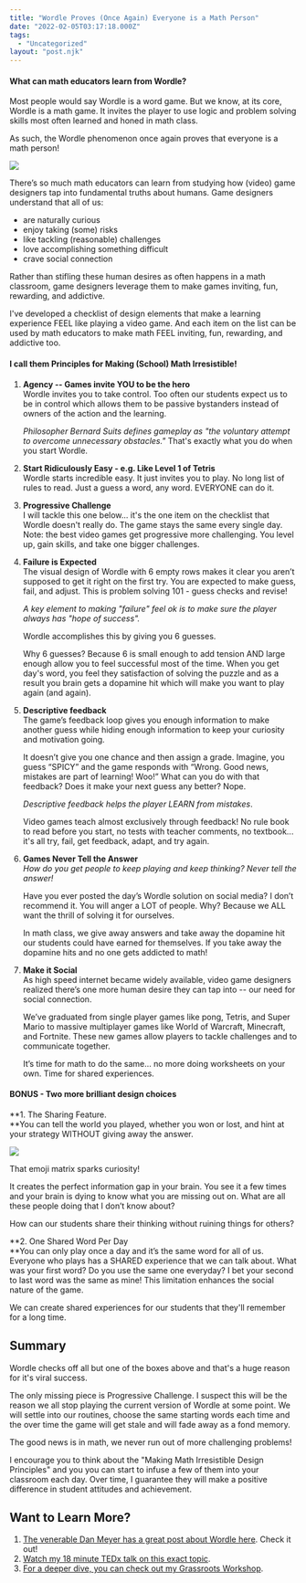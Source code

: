 ```yaml
---
title: "Wordle Proves (Once Again) Everyone is a Math Person"
date: "2022-02-05T03:17:18.000Z"
tags:
  - "Uncategorized"
layout: "post.njk"
---
```

#### What can math educators learn from Wordle?

Most people would say Wordle is a word game. But we know, at its core, Wordle is a math game. It invites the player to use logic and problem solving skills most often learned and honed in math class.

As such, the Wordle phenomenon once again proves that everyone is a math person!

![](https://drrajshah.com/wp-content/uploads/2022/02/Screen-Shot-2022-02-04-at-3.55.25-PM-1024x884.png)

There’s so much math educators can learn from studying how (video) game designers tap into fundamental truths about humans. Game designers understand that all of us:

*   are naturally curious
*   enjoy taking (some) risks
*   like tackling (reasonable) challenges
*   love accomplishing something difficult
*   crave social connection

Rather than stifling these human desires as often happens in a math classroom, game designers leverage them to make games inviting, fun, rewarding, and addictive.

I've developed a checklist of design elements that make a learning experience FEEL like playing a video game. And each item on the list can be used by math educators to make math FEEL inviting, fun, rewarding, and addictive too.

#### **I call them Principles for Making (School) Math Irresistible!**

1.  **Agency -- Games invite YOU to be the hero**  
    Wordle invites you to take control. Too often our students expect us to be in control which allows them to be passive bystanders instead of owners of the action and the learning.  
      
    _Philosopher Bernard Suits defines gameplay as "the voluntary attempt to overcome unnecessary obstacles."_ That's exactly what you do when you start Wordle.  
      
    
2.  **Start Ridiculously Easy - e.g. Like Level 1 of Tetris**  
    Wordle starts incredible easy. It just invites you to play. No long list of rules to read. Just a guess a word, any word. EVERYONE can do it.  
      
    
3.  **Progressive Challenge**  
    I will tackle this one below... it's the one item on the checklist that Wordle doesn't really do. The game stays the same every single day. Note: the best video games get progressive more challenging. You level up, gain skills, and take one bigger challenges.  
      
    
4.  **Failure is Expected**  
    The visual design of Wordle with 6 empty rows makes it clear you aren’t supposed to get it right on the first try. You are expected to make guess, fail, and adjust. This is problem solving 101 - guess checks and revise!  
      
    _A key element to making "failure" feel ok is to make sure the player always has "hope of success"._  
      
    Wordle accomplishes this by giving you 6 guesses.  
      
    Why 6 guesses? Because 6 is small enough to add tension AND large enough allow you to feel successful most of the time. When you get day's word, you feel they satisfaction of solving the puzzle and as a result you brain gets a dopamine hit which will make you want to play again (and again).  
      
    
5.  **Descriptive feedback**  
    The game’s feedback loop gives you enough information to make another guess while hiding enough information to keep your curiosity and motivation going.  
      
    It doesn’t give you one chance and then assign a grade. Imagine, you guess “SPICY” and the game responds with “Wrong. Good news, mistakes are part of learning! Woo!” What can you do with that feedback? Does it make your next guess any better? Nope.  
      
    _Descriptive feedback helps the player LEARN from mistakes_.  
      
    Video games teach almost exclusively through feedback! No rule book to read before you start, no tests with teacher comments, no textbook... it's all try, fail, get feedback, adapt, and try again.  
      
    
6.  **Games Never Tell the Answer**  
    _How do you get people to keep playing and keep thinking? Never tell the answer!_  
      
    Have you ever posted the day’s Wordle solution on social media? I don’t recommend it. You will anger a LOT of people. Why? Because we ALL want the thrill of solving it for ourselves.  
      
    In math class, we give away answers and take away the dopamine hit our students could have earned for themselves. If you take away the dopamine hits and no one gets addicted to math!  
      
    
7.  **Make it Social**  
    As high speed internet became widely available, video game designers realized there’s one more human desire they can tap into -- our need for social connection.  
      
    We’ve graduated from single player games like pong, Tetris, and Super Mario to massive multiplayer games like World of Warcraft, Minecraft, and Fortnite. These new games allow players to tackle challenges and to communicate together.  
      
    It’s time for math to do the same… no more doing worksheets on your own. Time for shared experiences.  
    

#### **BONUS - Two more brilliant design choices**

**1\. The Sharing Feature.  
**You can tell the world you played, whether you won or lost, and hint at your strategy WITHOUT giving away the answer.

![](https://drrajshah.com/wp-content/uploads/2022/02/Screen-Shot-2022-02-04-at-3.59.29-PM.png)

That emoji matrix sparks curiosity!

It creates the perfect information gap in your brain. You see it a few times and your brain is dying to know what you are missing out on. What are all these people doing that I don’t know about?  
  
How can our students share their thinking without ruining things for others?

**2\. One Shared Word Per Day  
**You can only play once a day and it’s the same word for all of us. Everyone who plays has a SHARED experience that we can talk about. What was your first word? Do you use the same one everyday? I bet your second to last word was the same as mine! This limitation enhances the social nature of the game.  
  
We can create shared experiences for our students that they'll remember for a long time.

## Summary

Wordle checks off all but one of the boxes above and that's a huge reason for it's viral success.

The only missing piece is Progressive Challenge. I suspect this will be the reason we all stop playing the current version of Wordle at some point. We will settle into our routines, choose the same starting words each time and the over time the game will get stale and will fade away as a fond memory.

The good news is in math, we never run out of more challenging problems!

I encourage you to think about the "Making Math Irresistible Design Principles" and you you can start to infuse a few of them into your classroom each day. Over time, I guarantee they will make a positive difference in student attitudes and achievement.

## Want to Learn More?

1) [The venerable Dan Meyer has a great post about Wordle here](https://danmeyer.substack.com/p/why-wordle-works-according-to-desmos). Check it out!  
2) [Watch my 18 minute TEDx talk on this exact topic](https://www.ted.com/talks/raj_shah_using_video_game_principles_to_improve_math_scores).  
3) [For a deeper dive, you can check out my Grassroots Workshop](https://grassrootsworkshops.com/workshops/how-to-make-math-more-like-video-games).